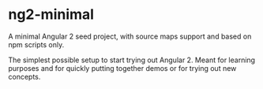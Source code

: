 # ng2-minimal
A minimal Angular 2 seed project, with source maps support and based on npm scripts only.

The simplest possible setup to start trying out Angular 2. Meant for learning purposes and for quickly putting together demos or for trying out new concepts.
